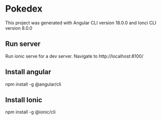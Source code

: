 # Pokedex
This project was generated with Angular CLI version 18.0.0 and Ionci CLI version 8.0.0
## Run server
Run ionic serve for a dev server. Navigate to http://localhost:8100/
## Install angular 
npm install -g @angular/cli
## Install Ionic
npm install -g @ionic/cli
